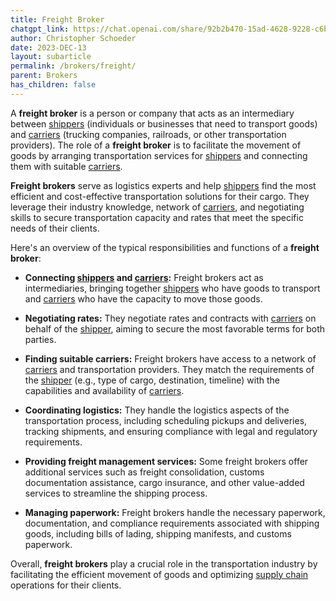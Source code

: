 ```yaml
---
title: Freight Broker
chatgpt_link: https://chat.openai.com/share/92b2b470-15ad-4628-9228-c6bcc634afb6
author: Christopher Schoeder
date: 2023-DEC-13
layout: subarticle
permalink: /brokers/freight/
parent: Brokers
has_children: false
---
```


A **freight broker** is a person or company that acts as an intermediary between <a href="/parties/shipper">shippers</a> (individuals or businesses that need to transport goods) and <a href="/carriers/">carriers</a> (trucking companies, railroads, or other transportation providers). The role of a **freight broker** is to facilitate the movement of goods by arranging transportation services for <a href="/parties/shipper">shippers</a> and connecting them with suitable <a href="/carriers/">carriers</a>.

**Freight brokers** serve as logistics experts and help <a href="/parties/shipper">shippers</a> find the most efficient and cost-effective transportation solutions for their cargo. They leverage their industry knowledge, network of <a href="/carriers/">carriers</a>, and negotiating skills to secure transportation capacity and rates that meet the specific needs of their clients.

Here's an overview of the typical responsibilities and functions of a **freight broker**:

- **Connecting <a href="/parties/shipper">shippers</a> and <a href="/carriers/">carriers</a>:** Freight brokers act as intermediaries, bringing together <a href="/parties/shipper">shippers</a> who have goods to transport and <a href="/carriers/">carriers</a> who have the capacity to move those goods.

- **Negotiating rates:** They negotiate rates and contracts with <a href="/carriers/">carriers</a> on behalf of the <a href="/parties/shipper">shipper</a>, aiming to secure the most favorable terms for both parties.

- **Finding suitable carriers:** Freight brokers have access to a network of <a href="/carriers/">carriers</a> and transportation providers. They match the requirements of the <a href="/parties/shipper">shipper</a> (e.g., type of cargo, destination, timeline) with the capabilities and availability of <a href="/carriers/">carriers</a>.

- **Coordinating logistics:** They handle the logistics aspects of the transportation process, including scheduling pickups and deliveries, tracking shipments, and ensuring compliance with legal and regulatory requirements.

- **Providing freight management services:** Some freight brokers offer additional services such as freight consolidation, customs documentation assistance, cargo insurance, and other value-added services to streamline the shipping process.

- **Managing paperwork:** Freight brokers handle the necessary paperwork, documentation, and compliance requirements associated with shipping goods, including bills of lading, shipping manifests, and customs paperwork.

Overall, **freight brokers** play a crucial role in the transportation industry by facilitating the efficient movement of goods and optimizing <a href="/glossery/supply-chain">supply chain</a> operations for their clients.

